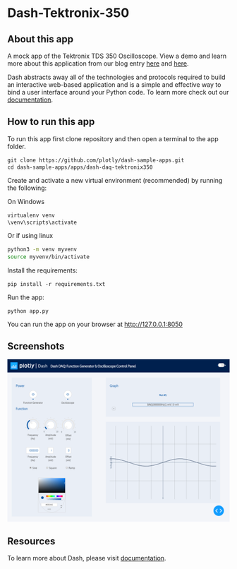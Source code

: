 # Dash-Tektronix-350

## About this app

A mock app of the Tektronix TDS 350 Oscilloscope. View a demo and learn more about this application from our blog entry [here](https://www.dashdaq.io/tektronix-function-generator) and [here](https://www.dashdaq.io/oscilloscope-logging).


Dash abstracts away all of the technologies and protocols required to build an interactive web-based application and is a simple and effective way to bind a user interface around your Python code. To learn more check out our [documentation](https://dash.plot.ly/).

## How to run this app

To run this app first clone repository and then open a terminal to the app folder.

```
git clone https://github.com/plotly/dash-sample-apps.git
cd dash-sample-apps/apps/dash-daq-tektronix350
```

Create and activate a new virtual environment (recommended) by running
the following:

On Windows

```
virtualenv venv 
\venv\scripts\activate
```

Or if using linux

```bash
python3 -m venv myvenv
source myvenv/bin/activate
```

Install the requirements:

```
pip install -r requirements.txt
```
Run the app:

```
python app.py
```
You can run the app on your browser at http://127.0.0.1:8050


## Screenshots

![demo.png](demo.png)

## Resources

To learn more about Dash, please visit [documentation](https://plot.ly/dash).
